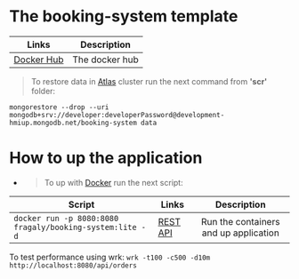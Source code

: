 # The booking-system template

| Links        | Description     |
| ------------- |:-------------:|
| [Docker Hub](https://hub.docker.com/r/fragaly/booking-system)   | The docker hub |

> To restore data in [Atlas](https://www.mongodb.com/cloud/atlas) cluster run the next command from <b>'scr'</b> folder:
```
mongorestore --drop --uri mongodb+srv://developer:developerPassword@development-hmiup.mongodb.net/booking-system data
```

# How to up the application

* > To up with [Docker](https://docs.docker.com/) run the next script:

|Script| Links        | Description     |
|----| ------------- |:-------------:|
|```docker run -p 8080:8080 fragaly/booking-system:lite -d```| [REST API](http://localhost:8080/api/) | Run the containers and up application |

To test performance using wrk:
```wrk -t100 -c500 -d10m http://localhost:8080/api/orders```